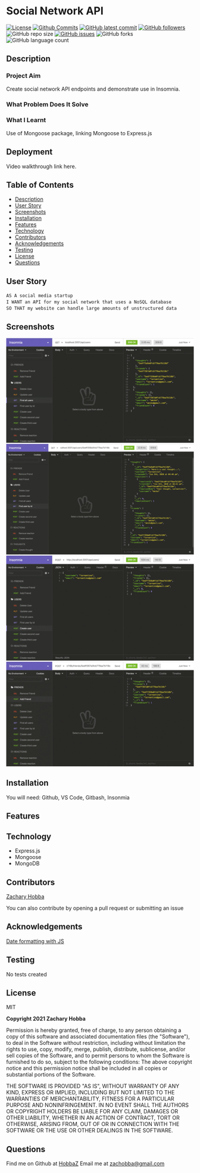 # Social Network API

[![License](https://img.shields.io/badge/License-MIT-blue.svg)](https://choosealicense.com/licenses/mit/)
[![Github Commits](https://img.shields.io/github/commit-activity/w/HobbaZ/social-network-api)](https://github.com/HobbaZ/social-network-api/commits)
[![GitHub latest commit](https://img.shields.io/github/last-commit/HobbaZ/social-network-api)](https://github.com/HobbaZ/social-network-api/branches)
[![GitHub followers](https://img.shields.io/github/followers/HobbaZ.svg)]()
![GitHub repo size](https://img.shields.io/github/repo-size/HobbaZ/social-network-api)
[![GitHub issues](https://img.shields.io/github/issues/HobbaZ/social-network-api)](https://img.shields.io/github/issues/HobbaZ/social-network-api)
![GitHub forks](https://img.shields.io/github/forks/HobbaZ/social-network-api)
![GitHub language count](https://img.shields.io/github/languages/count/HobbaZ/social-network-api)

## Description
### Project Aim ###
Create social network API endpoints and demonstrate use in Insomnia.

### What Problem Does It Solve ###


### What I Learnt ###
Use of Mongoose package, linking Mongoose to Express.js

## Deployment
Video walkthrough link here. 


## Table of Contents
- [Description](#description)
- [User Story](#user-story)
- [Screenshots](#screenshots)
- [Installation](#installation)
- [Features](#features)
- [Technology](#technology)
- [Contributors](#contributors)
- [Acknowledgements](#acknowledgements)
- [Testing](#testing)
- [License](#license)
- [Questions](#questions)

## User Story
```md
AS A social media startup
I WANT an API for my social network that uses a NoSQL database
SO THAT my website can handle large amounts of unstructured data
```

## Screenshots
![Example of users endpoint](./assets\images\18-nosql-homework-demo-01.gif)
![Example of thoughts endpoint](./assets\images\18-nosql-homework-demo-02.gif)
![Example of single user endpoint](./assets\images\18-nosql-homework-demo-03.gif)
![Example of friend endpoint](./assets\images\18-nosql-homework-demo-04.gif)

## Installation
You will need: 
Github, VS Code, Gitbash, Insonmia



## Features

## Technology
- Express.js
- Mongoose
- MongoDB

## Contributors
[Zachary Hobba](https://github.com/HobbaZ)

You can also contribute by opening a pull request or submitting an issue

## Acknowledgements
[Date formatting with JS](https://www.freecodecamp.org/news/javascript-date-now-how-to-get-the-current-date-in-javascript/)

## Testing
No tests created

## License
MIT

**Copyright 2021 Zachary Hobba**

Permission is hereby granted, free of charge, to any person obtaining a copy of this software and associated documentation files (the "Software"), to deal in the Software without restriction, including without limitation the rights to use, copy, modify, merge, publish, distribute, sublicense, and/or sell copies of the Software, and to permit persons to whom the Software is furnished to do so, subject to the following conditions:
The above copyright notice and this permission notice shall be included in all copies or substantial portions of the Software.
    
THE SOFTWARE IS PROVIDED "AS IS", WITHOUT WARRANTY OF ANY KIND, EXPRESS OR IMPLIED, INCLUDING BUT NOT LIMITED TO THE WARRANTIES OF MERCHANTABILITY, FITNESS FOR A PARTICULAR PURPOSE AND NONINFRINGEMENT. IN NO EVENT SHALL THE AUTHORS OR COPYRIGHT HOLDERS BE LIABLE FOR ANY CLAIM, DAMAGES OR OTHER LIABILITY, WHETHER IN AN ACTION OF CONTRACT, TORT OR OTHERWISE, ARISING FROM, OUT OF OR IN CONNECTION WITH THE SOFTWARE OR THE USE OR OTHER DEALINGS IN THE SOFTWARE.

## Questions
Find me on Github at [HobbaZ](https://github.com/HobbaZ)
Email me at [zachobba@gmail.com](zachobba@gmail.com)